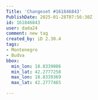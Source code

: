 ```yaml
---
Title: 'Changeset #161846843'
PublishDate: 2025-01-28T07:56:30Z
id: 161846843
user: dada24
comment: new tag
created_by: iD 2.30.4
tags:
- Montenegro
- Budva
bbox:
  min_lon: 18.8339086
  min_lat: 42.2777258
  max_lon: 18.8339369
  max_lat: 42.2777465

---
```

